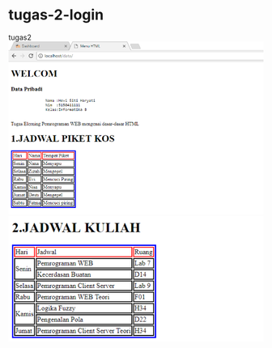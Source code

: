 # tugas-2-login
tugas2<br>
![ss](https://github.com/Hevi12/tugas-2-login/blob/master/Proweb%202%20a.PNG)
![ss](https://github.com/Hevi12/tugas-2-login/blob/master/Proweb%202%20b.PNG)
